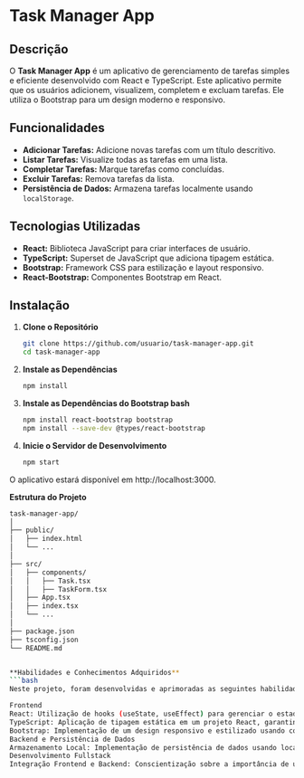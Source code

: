 # Task Manager App

## Descrição

O **Task Manager App** é um aplicativo de gerenciamento de tarefas simples e eficiente desenvolvido com React e TypeScript. Este aplicativo permite que os usuários adicionem, visualizem, completem e excluam tarefas. Ele utiliza o Bootstrap para um design moderno e responsivo.

## Funcionalidades

- **Adicionar Tarefas:** Adicione novas tarefas com um título descritivo.
- **Listar Tarefas:** Visualize todas as tarefas em uma lista.
- **Completar Tarefas:** Marque tarefas como concluídas.
- **Excluir Tarefas:** Remova tarefas da lista.
- **Persistência de Dados:** Armazena tarefas localmente usando `localStorage`.

## Tecnologias Utilizadas

- **React:** Biblioteca JavaScript para criar interfaces de usuário.
- **TypeScript:** Superset de JavaScript que adiciona tipagem estática.
- **Bootstrap:** Framework CSS para estilização e layout responsivo.
- **React-Bootstrap:** Componentes Bootstrap em React.

## Instalação

1. **Clone o Repositório**

   ```bash
   git clone https://github.com/usuario/task-manager-app.git
   cd task-manager-app

2. **Instale as Dependências**

   ```bash
   npm install

3. **Instale as Dependências do Bootstrap bash**

   ```bash
   npm install react-bootstrap bootstrap
   npm install --save-dev @types/react-bootstrap

4. **Inicie o Servidor de Desenvolvimento**

   ```bash
   npm start

O aplicativo estará disponível em http://localhost:3000.

**Estrutura do Projeto**
```bash
task-manager-app/
│
├── public/
│   ├── index.html
│   └── ...
│
├── src/
│   ├── components/
│   │   ├── Task.tsx
│   │   ├── TaskForm.tsx
│   ├── App.tsx
│   ├── index.tsx
│   └── ...
│
├── package.json
├── tsconfig.json
└── README.md


**Habilidades e Conhecimentos Adquiridos**
```bash
Neste projeto, foram desenvolvidas e aprimoradas as seguintes habilidades e conhecimentos:

Frontend
React: Utilização de hooks (useState, useEffect) para gerenciar o estado e os efeitos colaterais. Criação de componentes funcionais e composição de componentes.
TypeScript: Aplicação de tipagem estática em um projeto React, garantindo a segurança do tipo e uma melhor experiência de desenvolvimento com auto-completar e verificação de erros em tempo real.
Bootstrap: Implementação de um design responsivo e estilizado usando componentes React-Bootstrap. Conhecimento sobre o sistema de grid e componentes de formulário do Bootstrap.
Backend e Persistência de Dados
Armazenamento Local: Implementação de persistência de dados usando localStorage, permitindo que as tarefas sejam salvas e recuperadas entre as sessões do navegador.
Desenvolvimento Fullstack
Integração Frontend e Backend: Conscientização sobre a importância de uma arquitetura limpa e modular, mesmo em um projeto com foco apenas no frontend. Preparação para integrar futuros recursos de backend se necessário.
